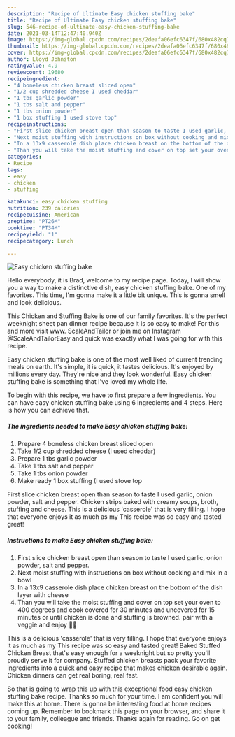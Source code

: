 ```yaml
---
description: "Recipe of Ultimate Easy chicken stuffing bake"
title: "Recipe of Ultimate Easy chicken stuffing bake"
slug: 546-recipe-of-ultimate-easy-chicken-stuffing-bake
date: 2021-03-14T12:47:40.940Z
image: https://img-global.cpcdn.com/recipes/2deafa06efc6347f/680x482cq70/easy-chicken-stuffing-bake-recipe-main-photo.jpg
thumbnail: https://img-global.cpcdn.com/recipes/2deafa06efc6347f/680x482cq70/easy-chicken-stuffing-bake-recipe-main-photo.jpg
cover: https://img-global.cpcdn.com/recipes/2deafa06efc6347f/680x482cq70/easy-chicken-stuffing-bake-recipe-main-photo.jpg
author: Lloyd Johnston
ratingvalue: 4.9
reviewcount: 19680
recipeingredient:
- "4 boneless chicken breast sliced open"
- "1/2 cup shredded cheese I used cheddar"
- "1 tbs garlic powder"
- "1 tbs salt and pepper"
- "1 tbs onion powder"
- "1 box stuffing I used stove top"
recipeinstructions:
- "First slice chicken breast open than season to taste I used garlic, onion powder, salt and pepper."
- "Next moist stuffing with instructions on box without cooking and mix in a bowl"
- "In a 13x9 casserole dish place chicken breast on the bottom of the dish layer with cheese"
- "Than you will take the moist stuffing and cover on top set your oven to 400 degrees and cook covered for 30 minutes and uncovered for 15 minutes or until chicken is done and stuffing is browned. pair with a veggie and enjoy 👌🏾"
categories:
- Recipe
tags:
- easy
- chicken
- stuffing

katakunci: easy chicken stuffing 
nutrition: 239 calories
recipecuisine: American
preptime: "PT26M"
cooktime: "PT34M"
recipeyield: "1"
recipecategory: Lunch

---
```



![Easy chicken stuffing bake](https://img-global.cpcdn.com/recipes/2deafa06efc6347f/680x482cq70/easy-chicken-stuffing-bake-recipe-main-photo.jpg)

Hello everybody, it is Brad, welcome to my recipe page. Today, I will show you a way to make a distinctive dish, easy chicken stuffing bake. One of my favorites. This time, I'm gonna make it a little bit unique. This is gonna smell and look delicious.

This Chicken and Stuffing Bake is one of our family favorites. It&#39;s the perfect weeknight sheet pan dinner recipe because it is so easy to make! For this and more visit www. ScaleAndTailor or join me on Instagram @ScaleAndTailorEasy and quick was exactly what I was going for with this recipe.

Easy chicken stuffing bake is one of the most well liked of current trending meals on earth. It's simple, it is quick, it tastes delicious. It's enjoyed by millions every day. They're nice and they look wonderful. Easy chicken stuffing bake is something that I've loved my whole life.


To begin with this recipe, we have to first prepare a few ingredients. You can have easy chicken stuffing bake using 6 ingredients and 4 steps. Here is how you can achieve that.

<!--inarticleads1-->

##### The ingredients needed to make Easy chicken stuffing bake:

1. Prepare 4 boneless chicken breast sliced open
1. Take 1/2 cup shredded cheese (I used cheddar)
1. Prepare 1 tbs garlic powder
1. Take 1 tbs salt and pepper
1. Take 1 tbs onion powder
1. Make ready 1 box stuffing (I used stove top


First slice chicken breast open than season to taste I used garlic, onion powder, salt and pepper. Chicken strips baked with creamy soups, broth, stuffing and cheese. This is a delicious &#39;casserole&#39; that is very filling. I hope that everyone enjoys it as much as my This recipe was so easy and tasted great! 

<!--inarticleads2-->

##### Instructions to make Easy chicken stuffing bake:

1. First slice chicken breast open than season to taste I used garlic, onion powder, salt and pepper.
1. Next moist stuffing with instructions on box without cooking and mix in a bowl
1. In a 13x9 casserole dish place chicken breast on the bottom of the dish layer with cheese
1. Than you will take the moist stuffing and cover on top set your oven to 400 degrees and cook covered for 30 minutes and uncovered for 15 minutes or until chicken is done and stuffing is browned. pair with a veggie and enjoy 👌🏾


This is a delicious &#39;casserole&#39; that is very filling. I hope that everyone enjoys it as much as my This recipe was so easy and tasted great! Baked Stuffed Chicken Breast that&#39;s easy enough for a weeknight but so pretty you&#39;ll proudly serve it for company. Stuffed chicken breasts pack your favorite ingredients into a quick and easy recipe that makes chicken desirable again. Chicken dinners can get real boring, real fast. 

So that is going to wrap this up with this exceptional food easy chicken stuffing bake recipe. Thanks so much for your time. I am confident you will make this at home. There is gonna be interesting food at home recipes coming up. Remember to bookmark this page on your browser, and share it to your family, colleague and friends. Thanks again for reading. Go on get cooking!
